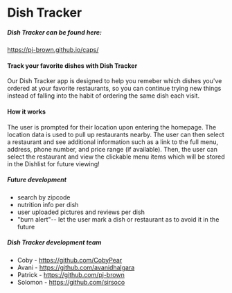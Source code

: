 # Dish Tracker

##### Dish Tracker can be found here:
https://pj-brown.github.io/caps/

#### Track your favorite dishes with Dish Tracker
Our Dish Tracker app is designed to help you remeber which dishes you've ordered at your favorite restaurants, so you can continue trying new things instead of falling into the habit of ordering the same dish each visit.

#### How it works
The user is prompted for their location upon entering the homepage. 
The location data is used to pull up restaurants nearby.
The user can then select a restaurant and see additional information such as a link to the full menu, address, phone number, and price range (if available).
Then, the user can select the restaurant and view the clickable menu items which will be stored in the Dishlist for future viewing!

##### Future development
- search by zipcode
- nutrition info per dish
- user uploaded pictures and reviews per dish
- "burn alert"-- let the user mark a dish or restaurant as to avoid it in the future

##### Dish Tracker development team
- Coby - https://github.com/CobyPear
- Avani - https://github.com/avanidhalgara
- Patrick - https://github.com/pj-brown
- Solomon - https://github.com/sirsoco
